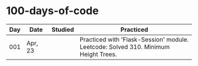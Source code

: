 # 100-days-of-code

| Day | Date | Studied | Practiced |
| --- | --- | --- | --- |
| 001 | Apr, 23 |  | Practiced with 'Flask-Session' module.  <br/> Leetcode: Solved 310. Minimum Height Trees. |
